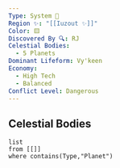 ```yaml
---
Type: System 🔆
Region ✨: "[[Iuzout ✨]]"
Color: 🟨
Discovered By 🔍: RJ
Celestial Bodies:
  - 5 Planets
Dominant Lifeform: Vy'keen
Economy:
  - High Tech
  - Balanced
Conflict Level: Dangerous
---
```

## Celestial Bodies
```dataview
list
from [[]]
where contains(Type,"Planet")
```
